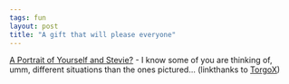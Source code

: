 ```yaml
---
tags: fun
layout: post
title: "A gift that will please everyone"
---
```




<a href="http://www.johannas-art.com/Portraits.htm">A Portrait of Yourself and Stevie?</a> - I know some of you are thinking of, umm, different situations than the ones pictured...  (linkthanks to <a href="http://use.perl.org/~TorgoX/journal/17201">TorgoX</a>)


